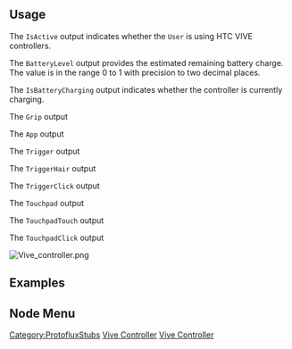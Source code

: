 <languages></languages> <translate>

## Usage

The `IsActive` output indicates whether the `User` is using HTC VIVE
controllers.

The `BatteryLevel` output provides the estimated remaining battery
charge. The value is in the range 0 to 1 with precision to two decimal
places.

The `IsBatteryCharging` output indicates whether the controller is
currently charging.

The `Grip` output

The `App` output

The `Trigger` output

The `TriggerHair` output

The `TriggerClick` output

The `Touchpad` output

The `TouchpadTouch` output

The `TouchpadClick` output

![](Vive_controller.png "Vive_controller.png")

## Examples

## Node Menu

</translate>

[Category:ProtofluxStubs](Category:ProtofluxStubs "wikilink") [Vive
Controller](Category:Protoflux{{#translation:}} "wikilink") [Vive
Controller](Category:Protoflux:Input_Devices:Controllers{{#translation:}} "wikilink")
